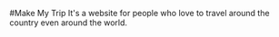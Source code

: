 #Make My Trip 
It's a website for people who love to travel around the country even around the world. 

